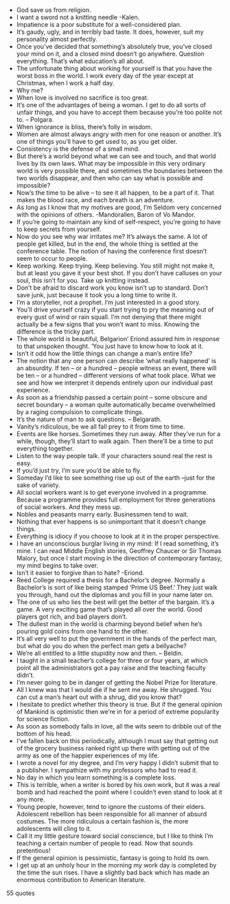  - God save us from religion.
 - I want a sword not a knitting needle -Kalen.
 - Impatience is a poor substitute for a well-considered plan.
 - It’s gaudy, ugly, and in terribly bad taste. It does, however, suit my personality almost perfectly.
 - Once you’ve decided that something’s absolutely true, you’ve closed your mind on it, and a closed mind doesn’t go anywhere. Question everything. That’s what education’s all about.
 - The unfortunate thing about working for yourself is that you have the worst boss in the world. I work every day of the year except at Christmas, when I work a half day.
 - Why me?
 - When love is involved no sacrifice is too great.
 - It’s one of the advantages of being a woman. I get to do all sorts of unfair things, and you have to accept them because you’re too polite not to. – Polgara.
 - When ignorance is bliss, there’s folly in wisdom.
 - Women are almost always angry with men for one reason or another. It’s one of things you’ll have to get used to, as you get older.
 - Consistency is the defense of a small mind.
 - But there’s a world beyond what we can see and touch, and that world lives by its own laws. What may be impossible in this very ordinary world is very possible there, and sometimes the boundaries between the two worlds disappear, and then who can say what is possible and impossible?
 - Now’s the time to be alive – to see it all happen, to be a part of it. That makes the blood race, and each breath is an adventure.
 - As long as I know that my motives are good, I’m Seldom very concerned with the opinions of others. -Mandorallen, Baron of Vo Mandor.
 - If you’re going to maintain any kind of self-respect, you’re going to have to keep secrets from yourself.
 - Now do you see why war irritates me? It’s always the same. A lot of people get killed, but in the end, the whole thing is settled at the conference table. The notion of having the conference first doesn’t seem to occur to people.
 - Keep working. Keep trying. Keep believing. You still might not make it, but at least you gave it your best shot. If you don’t have calluses on your soul, this isn’t for you. Take up knitting instead.
 - Don’t be afraid to discard work you know isn’t up to standard. Don’t save junk, just because it took you a long time to write it.
 - I’m a storyteller, not a prophet. I’m just interested in a good story.
 - You’ll drive yourself crazy if you start trying to pry the meaning out of every gust of wind or rain squall. I’m not denying that there might actually be a few signs that you won’t want to miss. Knowing the difference is the tricky part.
 - The whole world is beautiful, Belgarion’ Eriond assured him in response to that unspoken thought. ‘You just have to know how to look at it.
 - Isn’t it odd how the little things can change a man’s entire life?
 - The notion that any one person can describe ‘what really happened’ is an absurdity. If ten – or a hundred – people witness an event, there will be ten – or a hundred – different versions of what took place. What we see and how we interpret it depends entirely upon our individual past experience.
 - As soon as a friendship passed a certain point – some obscure and secret boundary – a woman quite automatically became overwhelmed by a raging compulsion to complicate things.
 - It’s the nature of man to ask questions. – Belgarath.
 - Vanity’s ridiculous, be we all fall prey to it from time to time.
 - Events are like horses. Sometimes they run away. After they’ve run for a while, though, they’ll start to walk again. Then there’ll be a time to put everything together.
 - Listen to the way people talk. If your characters sound real the rest is easy.
 - If you’d just try, I’m sure you’d be able to fly.
 - Someday I’d like to see something rise up out of the earth –just for the sake of variety.
 - All social workers want is to get everyone involved in a programme. Because a programme provides full employment for three generations of social workers. And they mess up.
 - Nobles and peasants marry early. Businessmen tend to wait.
 - Nothing that ever happens is so unimportant that it doesn’t change things.
 - Everything is idiocy if you choose to look at it in the proper perspective.
 - I have an unconscious burglar living in my mind: If I read something, it’s mine. I can read Middle English stories, Geoffrey Chaucer or Sir Thomas Malory, but once I start moving in the direction of contemporary fantasy, my mind begins to take over.
 - Isn’t it easier to forgive than to hate? -Eriond.
 - Reed College required a thesis for a Bachelor’s degree. Normally a Bachelor’s is sort of like being stamped ‘Prime US Beef.’ They just walk you through, hand out the diplomas and you fill in your name later on.
 - The one of us who lies the best will get the better of the bargain. It’s a game. A very exciting game that’s played all over the world. Good players got rich, and bad players don’t.
 - The dullest man in the world is charming beyond belief when he’s pouring gold coins from one hand to the other.
 - It’s all very well to put the government in the hands of the perfect man, but what do you do when the perfect man gets a bellyache?
 - We’re all entitled to a little stupidity now and then. – Beldin.
 - I taught in a small teacher’s college for three or four years, at which point all the administrators got a pay raise and the teaching faculty didn’t.
 - I’m never going to be in danger of getting the Nobel Prize for literature.
 - All I knew was that I would die if he sent me away. He shrugged. You can cut a man’s heart out with a shrug, did you know that?
 - I hesitate to predict whether this theory is true. But if the general opinion of Mankind is optimistic then we’re in for a period of extreme popularity for science fiction.
 - As soon as somebody falls in love, all the wits seem to dribble out of the bottom of his head.
 - I’ve fallen back on this periodically, although I must say that getting out of the grocery business ranked right up there with getting out of the army as one of the happier experiences of my life.
 - I wrote a novel for my degree, and I’m very happy I didn’t submit that to a publisher. I sympathize with my professors who had to read it.
 - No day in which you learn something is a complete loss.
 - This is terrible, when a writer is bored by his own work, but it was a real bomb and had reached the point where I couldn’t even stand to look at it any more.
 - Young people, however, tend to ignore the customs of their elders. Adolescent rebellion has been responsible for all manner of absurd costumes. The more ridiculous a certain fashion is, the more adolescents will cling to it.
 - Call it my little gesture toward social conscience, but I like to think I’m teaching a certain number of people to read. Now that sounds pretentious!
 - If the general opinion is pessimistic, fantasy is going to hold its own.
 - I get up at an unholy hour in the morning my work day is completed by the time the sun rises. I have a slightly bad back which has made an enormous contribution to American literature.

55 quotes